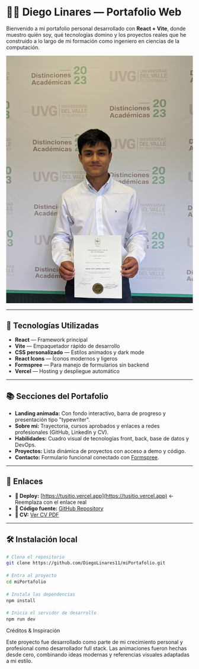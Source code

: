 # 🧑‍💻 Diego Linares — Portafolio Web

Bienvenido a mi portafolio personal desarrollado con **React + Vite**, donde muestro quién soy, qué tecnologías domino y los proyectos reales que he construido a lo largo de mi formación como ingeniero en ciencias de la computación.

![preview](./src/assets/FotoDiego.jpg) 

---

## 🚀 Tecnologías Utilizadas

- **React** — Framework principal
- **Vite** — Empaquetador rápido de desarrollo
- **CSS personalizado** — Estilos animados y dark mode
- **React Icons** — Íconos modernos y ligeros
- **Formspree** — Para manejo de formularios sin backend
- **Vercel** — Hosting y despliegue automático

---

## 📚 Secciones del Portafolio

- **Landing animada:** Con fondo interactivo, barra de progreso y presentación tipo "typewriter".
- **Sobre mí:** Trayectoria, cursos aprobados y enlaces a redes profesionales (GitHub, LinkedIn y CV).
- **Habilidades:** Cuadro visual de tecnologías front, back, base de datos y DevOps.
- **Proyectos:** Lista dinámica de proyectos con acceso a demo y código.
- **Contacto:** Formulario funcional conectado con [Formspree](https://formspree.io).

---

## 🔗 Enlaces

- **🔴 Deploy:** [https://tusitio.vercel.app](https://tusitio.vercel.app) ← Reemplaza con el enlace real
- **📁 Código fuente:** [GitHub Repository](https://github.com/DiegoLinares11/miPortafolio)
- **📄 CV:** [Ver CV PDF](./public/CVDiegoLinares.pdf)

---

## 🛠 Instalación local

```bash
# Clona el repositorio
git clone https://github.com/DiegoLinares11/miPortafolio.git

# Entra al proyecto
cd miPortafolio

# Instala las dependencias
npm install

# Inicia el servidor de desarrollo
npm run dev
```
Créditos & Inspiración

Este proyecto fue desarrollado como parte de mi crecimiento personal y profesional como desarrollador full stack. Las animaciones fueron hechas desde cero, combinando ideas modernas y referencias visuales adaptadas a mi estilo. 
